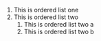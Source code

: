 1. This is ordered list one
2. This is ordered list two
   1. This is ordered list two a
   2. This is ordered list two b
